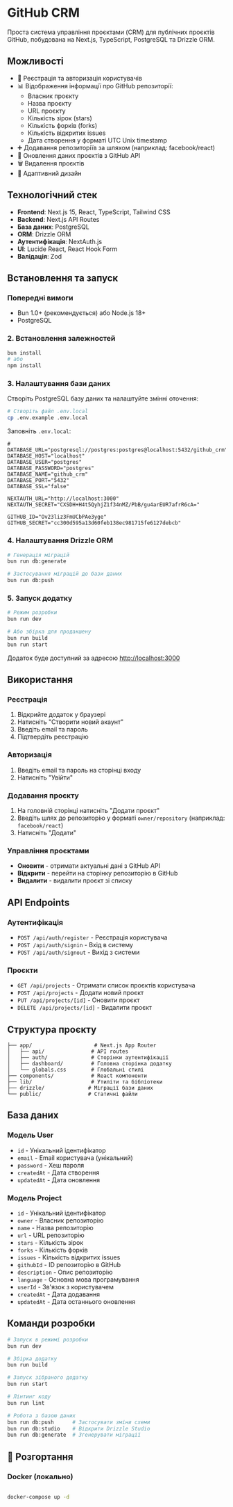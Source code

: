 # GitHub CRM

Проста система управління проєктами (CRM) для публічних проєктів GitHub, побудована на Next.js, TypeScript, PostgreSQL та Drizzle ORM.

## Можливості

- 🔐 Реєстрація та авторизація користувачів
- 📊 Відображення інформації про GitHub репозиторії:
  - Власник проєкту
  - Назва проєкту  
  - URL проєкту
  - Кількість зірок (stars)
  - Кількість форків (forks)
  - Кількість відкритих issues
  - Дата створення у форматі UTC Unix timestamp
- ➕ Додавання репозиторіїв за шляхом (наприклад: facebook/react)
- 🔄 Оновлення даних проєктів з GitHub API
- 🗑️ Видалення проєктів
- 📱 Адаптивний дизайн

## Технологічний стек

- **Frontend**: Next.js 15, React, TypeScript, Tailwind CSS
- **Backend**: Next.js API Routes
- **База даних**: PostgreSQL
- **ORM**: Drizzle ORM
- **Аутентифікація**: NextAuth.js
- **UI**: Lucide React, React Hook Form
- **Валідація**: Zod

## Встановлення та запуск

### Попередні вимоги

- Bun 1.0+ (рекомендується) або Node.js 18+
- PostgreSQL

### 2. Встановлення залежностей

```bash
bun install
# або
npm install
```

### 3. Налаштування бази даних

Створіть PostgreSQL базу даних та налаштуйте змінні оточення:

```bash
# Створіть файл .env.local
cp .env.example .env.local
```

Заповніть `.env.local`:

```env
#
DATABASE_URL="postgresql://postgres:postgres@localhost:5432/github_crm"
DATABASE_HOST="localhost"
DATABASE_USER="postgres"
DATABASE_PASSWORD="postgres"
DATABASE_NAME="github_crm"
DATABASE_PORT="5432"
DATABASE_SSL="false"

NEXTAUTH_URL="http://localhost:3000"
NEXTAUTH_SECRET="CXSDH+H4t5QyhjZ1f34nMZ/PbB/gu4arEUR7afrR6cA="

GITHUB_ID="Ov23liz3FmUCbPAe3yge"
GITHUB_SECRET="cc300d595a13d60feb138ec981715fe6127debcb"

```

### 4. Налаштування Drizzle ORM

```bash
# Генерація міграцій
bun run db:generate

# Застосування міграцій до бази даних
bun run db:push
```

### 5. Запуск додатку

```bash
# Режим розробки
bun run dev

# Або збірка для продакшену
bun run build
bun run start
```

Додаток буде доступний за адресою [http://localhost:3000](http://localhost:3000)


## Використання

### Реєстрація
1. Відкрийте додаток у браузері
2. Натисніть "Створити новий акаунт" 
3. Введіть email та пароль
4. Підтвердіть реєстрацію

### Авторизація
1. Введіть email та пароль на сторінці входу
2. Натисніть "Увійти"

### Додавання проєкту
1. На головній сторінці натисніть "Додати проєкт"
2. Введіть шлях до репозиторію у форматі `owner/repository` (наприклад: `facebook/react`)
3. Натисніть "Додати"

### Управління проєктами
- **Оновити** - отримати актуальні дані з GitHub API
- **Відкрити** - перейти на сторінку репозиторію в GitHub  
- **Видалити** - видалити проєкт зі списку

## API Endpoints

### Аутентифікація
- `POST /api/auth/register` - Реєстрація користувача
- `POST /api/auth/signin` - Вхід в систему
- `POST /api/auth/signout` - Вихід з системи

### Проєкти
- `GET /api/projects` - Отримати список проєктів користувача
- `POST /api/projects` - Додати новий проєкт
- `PUT /api/projects/[id]` - Оновити проєкт
- `DELETE /api/projects/[id]` - Видалити проєкт

## Структура проєкту

```
├── app/                    # Next.js App Router
│   ├── api/               # API routes
│   ├── auth/              # Сторінки аутентифікації
│   ├── dashboard/         # Головна сторінка додатку
│   └── globals.css        # Глобальні стилі
├── components/            # React компоненти
├── lib/                   # Утиліти та бібліотеки
├── drizzle/              # Міграції бази даних
└── public/               # Статичні файли
```

## База даних

### Модель User
- `id` - Унікальний ідентифікатор
- `email` - Email користувача (унікальний)
- `password` - Хеш пароля
- `createdAt` - Дата створення
- `updatedAt` - Дата оновлення

### Модель Project  
- `id` - Унікальний ідентифікатор
- `owner` - Власник репозиторію
- `name` - Назва репозиторію
- `url` - URL репозиторію
- `stars` - Кількість зірок
- `forks` - Кількість форків  
- `issues` - Кількість відкритих issues
- `githubId` - ID репозиторію в GitHub
- `description` - Опис репозиторію
- `language` - Основна мова програмування
- `userId` - Зв'язок з користувачем
- `createdAt` - Дата додавання
- `updatedAt` - Дата останнього оновлення

## Команди розробки

```bash
# Запуск в режимі розробки
bun run dev

# Збірка додатку
bun run build

# Запуск зібраного додатку
bun run start

# Лінтинг коду
bun run lint

# Робота з базою даних
bun run db:push      # Застосувати зміни схеми
bun run db:studio    # Відкрити Drizzle Studio
bun run db:generate  # Згенерувати міграції
```

## 🚀 Розгортання

### Docker (локально)

```bash

docker-compose up -d

```